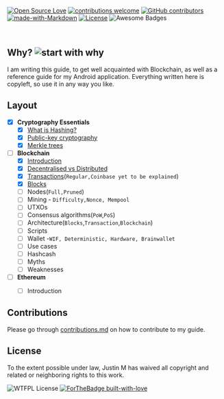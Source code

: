 [![Open Source Love](https://badges.frapsoft.com/os/v2/open-source.svg?v=103)](https://github.com/ellerbrock/open-source-badges/)
[![contributions welcome](https://img.shields.io/badge/contributions-welcome-brightgreen.svg?style=flat)](https://github.com/dwyl/esta/issues)
[![GitHub contributors](https://img.shields.io/github/contributors/Naereen/StrapDown.js.svg)](https://github.com/thisisjustinm/blockchain-reference/graphs/contributors)
[![made-with-Markdown](https://img.shields.io/badge/Made%20with-Markdown-1f425f.svg)](http://commonmark.org)
[![License][lic-img]][lic-link] 
![Awesome Badges](https://img.shields.io/badge/badges-awesome-green.svg)

[lic-link]: https://github.com/thisisjustinm/blockchain-reference/blob/master/LICENSE
[lic-img]: https://img.shields.io/badge/License-WTFPL-cadetblue.svg


<br>

## Why? ![start with why](https://img.shields.io/badge/start%20with-why%3F-brightgreen.svg?style=flat)


I am writing this guide, to get well acquainted with Blockchain, as well as a reference guide for my Android application. Everything written here is copyleft, so use it in any way you like.

## Layout

* [x] **Cryptography Essentials**
  * [x] [What is Hashing?](/cryptography/what-is-hashing.md)
  * [x] [Public-key cryptography](/cryptography/public-key-cryptography.md)
  * [x] [Merkle trees](/cryptography/merkle-trees.md)
 
* [ ] **Blockchain**
  * [x] [Introduction](/blockchain/blockchain-introduction.md)
  * [x] [Decentralised vs Distributed](/blockchain/decentralised-vs-distributed.md)
  * [x] [Transactions](/blockchain/transactions.md)\(```Regular,Coinbase yet to be explained```\)
  * [x] [Blocks](/blockchain/blocks.md)
  * [ ] Nodes\(```Full,Pruned```\)
  * [ ] Mining - ```Difficulty,Nonce, Mempool```
  * [ ] UTXOs
  * [ ] Consensus algorithms\(```PoW```,```PoS```\)
  * [ ] Architecture\(```Blocks```,```Transaction```,```Blockchain```\)
  * [ ] Scripts
  * [ ] Wallet -```WIF, Deterministic, Hardware, Brainwallet```
  * [ ] Use cases
  * [ ] Hashcash
  * [ ] Myths
  * [ ] Weaknesses
  
* [ ] **Ethereum**
  * [ ] Introduction



## Contributions
Please go through [contributions.md](/contributions.md) on how to contribute to my guide.


## License

To the extent possible under law, Justin M has waived all copyright and related or neighboring rights to this work.

![WTFPL License](http://www.wtfpl.net/wp-content/uploads/2012/12/wtfpl-badge-1.png) 
[![ForTheBadge built-with-love](http://ForTheBadge.com/images/badges/built-with-love.svg)](https://github.com/thisisjustinm/)
